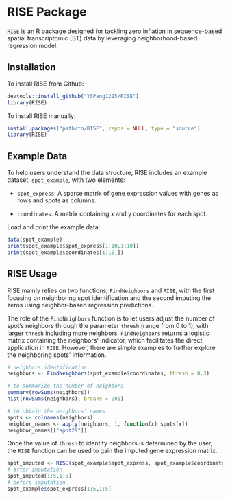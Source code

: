 
# RISE Package

`RISE` is an R package designed for tackling zero inflation in
sequence-based spatial transcriptomic (ST) data by leveraging
neighborhood-based regression model.

## Installation

To install RISE from Github:

```r
devtools::install_github("YSPeng1225/RISE")
library(RISE)
```

To install RISE manually:

``` r
install.packages("path/to/RISE", repos = NULL, type = "source")
library(RISE)
```

## Example Data

To help users understand the data structure, RISE includes an example
dataset, `spot_example`, with two elements:

- `spot_express`: A sparse matrix of gene expression values with genes
  as rows and spots as columns.

- `coordinates`: A matrix containing x and y coordinates for each spot.

Load and print the example data:

``` r
data(spot_example)
print(spot_example$spot_express[1:10,1:10])
print(spot_example$coordinates[1:10,])
```

## RISE Usage

RISE mainly relies on two functions, `FindNeighbors` and `RISE`, with
the first focusing on neighboring spot identification and the second
imputing the zeros using neighbor-based regression predictions.

The role of the `FindNeighbors` function is to let users adjust the number
of spot’s neighbors through the parameter `thresh` (range from 0 to 1), with
larger `thresh` including more neighbors. `FindNeighbors` returns a
logistic matrix containing the neighbors' indicator, which facilitates the
direct application in `RISE`. However, there are simple examples to
further explore the neighboring spots' information.

``` r
# neighbors identification
neighbors <- FindNeighbors(spot_example$coordinates, thresh = 0.3)

# to summarize the number of neighbors
summary(rowSums(neighbors))
hist(rowSums(neighbors), breaks = 200)

# to obtain the neighbors' names
spots <- colnames(neighbors)
neighbor_names <- apply(neighbors, 1, function(x) spots[x])
neighbor_names[["spot29"]]
```

Once the value of `thresh` to identify neighbors is determined by the
user, the `RISE` function can be used to gain the imputed gene expression
matrix.

``` r
spot_imputed <- RISE(spot_example$spot_express, spot_example$coordinates, thresh = 0.3)
# after imputation
spot_imputed[1:5,1:5]
# before imputation
spot_example$spot_express[1:5,1:5]
```
